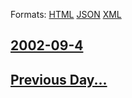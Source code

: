 
Formats: [HTML](2002/09/4/index.html)  [JSON](2002/09/4/index.json)  [XML](2002/09/4/index.xml)  

## [2002-09-4](/news/2002/09/4/index.md)

## [Previous Day...](/news/2002/09/3/index.md)


